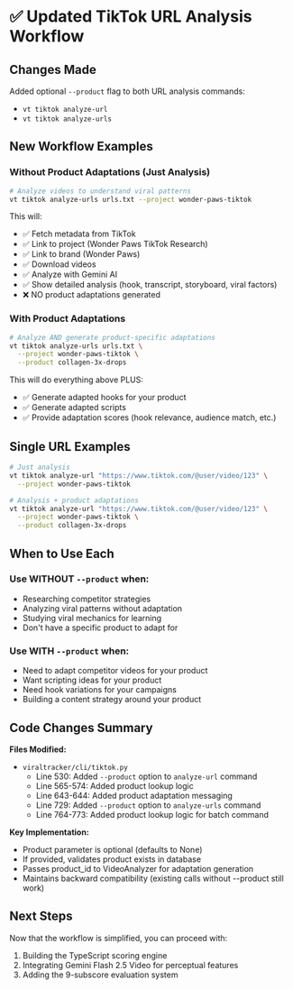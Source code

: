# ✅ Updated TikTok URL Analysis Workflow

## Changes Made

Added optional `--product` flag to both URL analysis commands:
- `vt tiktok analyze-url`
- `vt tiktok analyze-urls`

## New Workflow Examples

### Without Product Adaptations (Just Analysis)
```bash
# Analyze videos to understand viral patterns
vt tiktok analyze-urls urls.txt --project wonder-paws-tiktok
```

This will:
- ✅ Fetch metadata from TikTok
- ✅ Link to project (Wonder Paws TikTok Research)
- ✅ Link to brand (Wonder Paws)
- ✅ Download videos
- ✅ Analyze with Gemini AI
- ✅ Show detailed analysis (hook, transcript, storyboard, viral factors)
- ❌ NO product adaptations generated

### With Product Adaptations
```bash
# Analyze AND generate product-specific adaptations
vt tiktok analyze-urls urls.txt \
  --project wonder-paws-tiktok \
  --product collagen-3x-drops
```

This will do everything above PLUS:
- ✅ Generate adapted hooks for your product
- ✅ Generate adapted scripts
- ✅ Provide adaptation scores (hook relevance, audience match, etc.)

## Single URL Examples

```bash
# Just analysis
vt tiktok analyze-url "https://www.tiktok.com/@user/video/123" \
  --project wonder-paws-tiktok

# Analysis + product adaptations
vt tiktok analyze-url "https://www.tiktok.com/@user/video/123" \
  --project wonder-paws-tiktok \
  --product collagen-3x-drops
```

## When to Use Each

### Use WITHOUT `--product` when:
- Researching competitor strategies
- Analyzing viral patterns without adaptation
- Studying viral mechanics for learning
- Don't have a specific product to adapt for

### Use WITH `--product` when:
- Need to adapt competitor videos for your product
- Want scripting ideas for your product
- Need hook variations for your campaigns
- Building a content strategy around your product

## Code Changes Summary

**Files Modified:**
- `viraltracker/cli/tiktok.py`
  - Line 530: Added `--product` option to `analyze-url` command
  - Line 565-574: Added product lookup logic
  - Line 643-644: Added product adaptation messaging
  - Line 729: Added `--product` option to `analyze-urls` command
  - Line 764-773: Added product lookup logic for batch command

**Key Implementation:**
- Product parameter is optional (defaults to None)
- If provided, validates product exists in database
- Passes product_id to VideoAnalyzer for adaptation generation
- Maintains backward compatibility (existing calls without --product still work)

## Next Steps

Now that the workflow is simplified, you can proceed with:
1. Building the TypeScript scoring engine
2. Integrating Gemini Flash 2.5 Video for perceptual features
3. Adding the 9-subscore evaluation system
